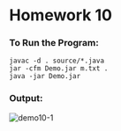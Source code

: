 # Homework 10

### To Run the Program:

```
javac -d . source/*.java
jar -cfm Demo.jar m.txt .
java -jar Demo.jar
```

### Output:
![demo10-1](https://user-images.githubusercontent.com/26886594/69473867-fecb5400-0d7e-11ea-87d1-5cabed41b3b0.png)
